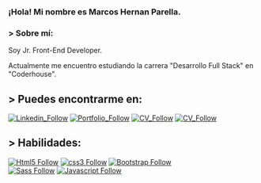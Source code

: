### ¡Hola! Mi nombre es Marcos Hernan Parella.

### > Sobre mí:

Soy Jr. Front-End Developer.

Actualmente me encuentro estudiando la carrera "Desarrollo Full Stack" en "Coderhouse".

## > Puedes encontrarme en:

[![Linkedin_Follow](https://img.shields.io/badge/LinkedIn-0077B5?style=for-the-badge&logo=linkedin&logoColor=white)](https://www.linkedin.com/in/marcos-hern%C3%A1n-parella-92ba27234/)
[![Portfolio_Follow](https://img.shields.io/badge/-PORTFOLIO-green?style=for-the-badge&logo)](https://markish2000.github.io/Portfolio/)
[![CV_Follow](https://img.shields.io/badge/-CURRICULUM%20VITAE-red?style=for-the-badge&logo)](https://drive.google.com/file/d/14tSFKQG99h0KJkNqRki10Lzgl7YS6-0w/view)
[![CV_Follow](https://img.shields.io/badge/-GMAIL-yellow?style=for-the-badge&logo)](mailto:marcosparella2000@gmail.com)


## > Habilidades:

[![Html5 Follow](https://img.shields.io/badge/HTML5-E34F26?style=for-the-badge&logo=html5&logoColor=white)](#)
[![css3 Follow](https://img.shields.io/badge/CSS3-1572B6?style=for-the-badge&logo=css3&logoColor=white)](#)
[![Bootstrap Follow](https://img.shields.io/badge/Bootstrap-563D7C?style=for-the-badge&logo=bootstrap&logoColor=white&labelColor=101010)](#)
</br>
[![Sass Follow](https://img.shields.io/badge/Sass-bf4080?style=for-the-badge&logo=sass&logoColor=white&labelColor=101010)](#)
[![Javascript Follow](https://img.shields.io/badge/JavaScript-F7DF1E?style=for-the-badge&logo=javascript&logoColor=black)](#)
